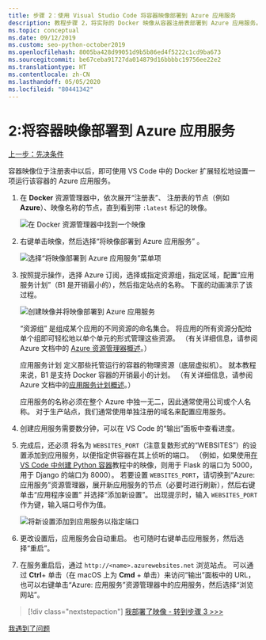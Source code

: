```yaml
---
title: 步骤 2：使用 Visual Studio Code 将容器映像部署到 Azure 应用服务
description: 教程步骤 2，将实际的 Docker 映像从容器注册表部署到 Azure 应用服务。
ms.topic: conceptual
ms.date: 09/12/2019
ms.custom: seo-python-october2019
ms.openlocfilehash: 8005ba428d99051d9b5b86ed4f5222c1cd9ba673
ms.sourcegitcommit: be67ceba91727da014879d16bbbbc19756ee22e2
ms.translationtype: HT
ms.contentlocale: zh-CN
ms.lasthandoff: 05/05/2020
ms.locfileid: "80441342"
---
```

# <a name="2-deploy-a-container-image-to-azure-app-service"></a>2:将容器映像部署到 Azure 应用服务

[上一步：先决条件](tutorial-deploy-containers-01.md)

容器映像位于注册表中以后，即可使用 VS Code 中的 Docker 扩展轻松地设置一项运行该容器的 Azure 应用服务。

1. 在 **Docker** 资源管理器中，依次展开“注册表”、  注册表的节点（例如 **Azure**）、映像名称的节点，直到看到带 `:latest` 标记的映像。

    ![在 Docker 资源管理器中找到一个映像](media/deploy-containers/find-image-to-deploy-in-docker-explorer.png)

1. 右键单击映像，然后选择“将映像部署到 Azure 应用服务”  。

    ![选择“将映像部署到 Azure 应用服务”菜单项](media/deploy-containers/deploy-image-to-azure-app-service-with-docker-explorer.png)

1. 按照提示操作，选择 Azure 订阅，选择或指定资源组，指定区域，配置“应用服务计划”（B1 是开销最小的），然后指定站点的名称。 下面的动画演示了该过程。

    ![创建映像并将映像部署到 Azure 应用服务](media/deploy-containers/deploy-image-to-azure-app-service.gif)

    “资源组”  是组成某个应用的不同资源的命名集合。 将应用的所有资源分配给单个组即可轻松地以单个单元的形式管理这些资源。 （有关详细信息，请参阅 Azure 文档中的 [Azure 资源管理器概述](https://docs.microsoft.com/azure/azure-resource-manager/resource-group-overview)。）

    应用服务计划  定义那些托管运行的容器的物理资源（底层虚拟机）。 就本教程来说，B1 是支持 Docker 容器的开销最小的计划。 （有关详细信息，请参阅 Azure 文档中的[应用服务计划概述](https://docs.microsoft.com/azure/app-service/azure-web-sites-web-hosting-plans-in-depth-overview)。）

    应用服务的名称必须在整个 Azure 中独一无二，因此通常使用公司或个人名称。 对于生产站点，我们通常使用单独注册的域名来配置应用服务。

1. 创建应用服务需要数分钟，可以在 VS Code 的“输出”面板中查看进度。

1. 完成后，还必须  将名为 `WEBSITES_PORT`（注意复数形式的“WEBSITES”）的设置添加到应用服务，以便指定供容器在其上侦听的端口。 （例如，如果使用[在 VS Code 中创建 Python 容器](https://code.visualstudio.com/docs/python/tutorial-create-containers)教程中的映像，则用于 Flask 的端口为 5000，用于 Django 的端口为 8000）。 若要设置 `WEBSITES_PORT`，请切换到“Azure:  应用服务”资源管理器，展开新应用服务的节点（必要时进行刷新），然后右键单击“应用程序设置”  并选择“添加新设置”。  出现提示时，输入 `WEBSITES_PORT` 作为键，输入端口号作为值。

    ![将新设置添加到应用服务以指定端口](media/deploy-containers/add-new-setting-in-app-service-settings-explorer.png)

1. 更改设置后，应用服务会自动重启。 也可随时右键单击应用服务，然后选择“重启”。 

1. 在服务重启后，通过 `http://<name>.azurewebsites.net` 浏览站点。 可以通过 **Ctrl**+ 单击（在 macOS 上为 **Cmd** + 单击）来访问“输出”面板中的 URL，也可以右键单击“Azure:  应用服务”资源管理器中的应用服务，然后选择“浏览网站”。 

> [!div class="nextstepaction"]
> [我部署了映像 - 转到步骤 3 >>>](tutorial-deploy-containers-03.md)

[我遇到了问题](https://www.research.net/r/PWZWZ52?tutorial=vscode-appservice-containers&step=02-deploy-container)
